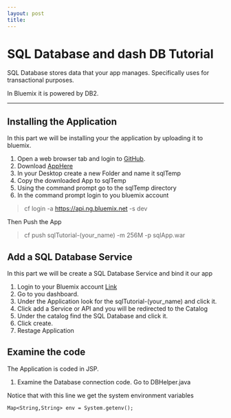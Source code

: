```yaml
---
layout: post
title: 
---
```


SQL Database and dash DB Tutorial
===================


SQL Database stores data that your app manages. Specifically uses for  transactional purposes. 

In Bluemix it is powered by DB2.

----------


Installing the Application
-------------
In this part we will be installing your the application by uploading it to bluemix.

 1.  Open a web browser tab and login to [GitHub](https://github.com).
 2. Download [AppHere](https://github.com/IamLance/sql-databases/blob/master/build/libs/sqlApp.war)
 3. In your Desktop create a new Folder and name it sqlTemp 
 4.  Copy the downloaded App to sqlTemp
 5.  Using the command prompt go to the sqlTemp directory
 6.  In the command prompt login to you bluemix account

> cf login -a https://api.ng.bluemix.net -s dev


 Then Push the App
> cf push sqlTutorial-(your_name) -m 256M -p sqlApp.war

Add a SQL Database Service
-------------
In this part we will be create a SQL Database Service and bind it our app


1. Login to your Bluemix account [Link](https://console.ng.bluemix.net/)
2.  Go to you dashboard.
3.  Under the Application look for the sqlTutorial-(your_name) and click it.
4.  Click add a Service or API and you will be redirected to the Catalog
5.  Under the catalog find the SQL Database and click it.
6.  Click create.
7. Restage Application


Examine the code
-------------
 The Application is coded in JSP.
 
1.  Examine the Database connection code. Go to DBHelper.java

Notice that with this line we get the system environment variables

    Map<String,String> env = System.getenv();

 